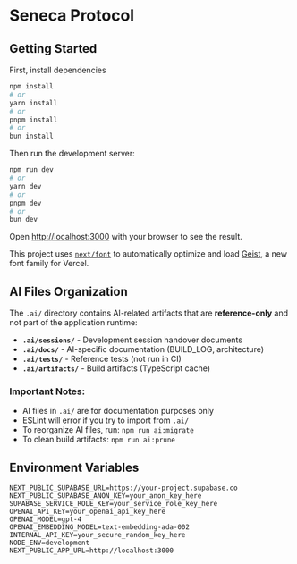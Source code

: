# Seneca Protocol

## Getting Started

First, install dependencies

```bash
npm install
# or
yarn install
# or
pnpm install
# or
bun install
```

Then run the development server:

```bash
npm run dev
# or
yarn dev
# or
pnpm dev
# or
bun dev
```

Open [http://localhost:3000](http://localhost:3000) with your browser to see the result.

This project uses [`next/font`](https://nextjs.org/docs/app/building-your-application/optimizing/fonts) to automatically optimize and load [Geist](https://vercel.com/font), a new font family for Vercel.

## AI Files Organization

The `.ai/` directory contains AI-related artifacts that are **reference-only** and not part of the application runtime:

- **`.ai/sessions/`** - Development session handover documents
- **`.ai/docs/`** - AI-specific documentation (BUILD_LOG, architecture)
- **`.ai/tests/`** - Reference tests (not run in CI)
- **`.ai/artifacts/`** - Build artifacts (TypeScript cache)

### Important Notes:

- AI files in `.ai/` are for documentation purposes only
- ESLint will error if you try to import from `.ai/`
- To reorganize AI files, run: `npm run ai:migrate`
- To clean build artifacts: `npm run ai:prune`

## Environment Variables

```
NEXT_PUBLIC_SUPABASE_URL=https://your-project.supabase.co
NEXT_PUBLIC_SUPABASE_ANON_KEY=your_anon_key_here
SUPABASE_SERVICE_ROLE_KEY=your_service_role_key_here
OPENAI_API_KEY=your_openai_api_key_here
OPENAI_MODEL=gpt-4
OPENAI_EMBEDDING_MODEL=text-embedding-ada-002
INTERNAL_API_KEY=your_secure_random_key_here
NODE_ENV=development
NEXT_PUBLIC_APP_URL=http://localhost:3000
```
